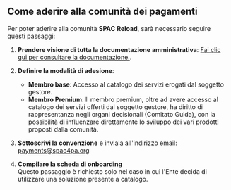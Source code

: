 ## Come aderire alla comunità dei pagamenti

Per poter aderire alla comunità **SPAC Reload**, sarà necessario seguire questi passaggi:

1. **Prendere visione di tutta la documentazione amministrativa**: [Fai clic qui per consultare la documentazione.](https://bur.regione.veneto.it/BurvServices/pubblica/DettaglioDgr.aspx?id=522414).

2. **Definire la modalità di adesione**:
   - **Membro base**: Accesso al catalogo dei servizi erogati dal soggetto gestore.
   - **Membro Premium**: Il membro premium, oltre ad avere accesso al catalogo dei servizi offerti dal soggetto gestore, ha diritto di rappresentanza negli organi decisionali (Comitato Guida), con la possibilità di influenzare direttamente lo sviluppo dei vari prodotti proposti dalla comunità.

3. **Sottoscrivi la convenzione** e inviala all'indirizzo email: [payments@spac4pa.org](mailto:payments@spac4pa.org)

4. **Compilare la scheda di onboarding**  
   Questo passaggio è richiesto solo nel caso in cui l'Ente decida di utilizzare una soluzione presente a catalogo.